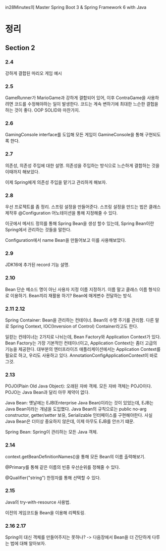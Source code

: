 in28Minutes의 Master Spring Boot 3 & Spring Framework 6 with Java


# 정리

## Section 2
### 2.4
강하게 결합된 마리오 게임 예시

### 2.5
GameRunner가 MarioGame과 강하게 결합되어 있어, 이후 ContraGame을 사용하려면 코드를 수정해야하는 일이 발생한다.
코드는 계속 변하기에 최대한 느슨한 결헙을 하는 것이 좋다. OOP SOLID와 마찬가지.

### 2.6
GamingConsole interface를 도입해 모든 게임이 GamineConsole을 통해 구현되도록 한다.

### 2.7
의존성, 의존성 주입에 대한 설명.
의존성을 주입하는 방식으로 느슨하게 결합하는 것을 이때까지 해보았다. 

이제 Spring에게 의존성 주입을 맡기고 관리하게 해보자.

### 2.8
우선 프로젝트를 좀 정리. 스프링 설정을 만들어준다. 스프링 설정을 만드는 법은 클래스 제작후 @Configuration 어노테이션을 통해 지정해줄 수 있다.

이곳에서 메서드 정의를 통해 Spring Bean을 생성 할수 있는데, Spring Bean이란 Spring에서 관리하는 것들을 말한다.

Configuration에서 name Bean을 만들어보고 이를 사용해보았다. 

### 2.9
JDK16에 추가된 record 기능 설명.

### 2.10
Bean 단순 메소드 명이 아닌 사용자 지정 이름 지정하기. 이름 말고 클래스 이름 형식으로 이용하기. Bean끼리 재활용 하기? Bean에 매게변수 전달하는 방식.

### 2.11 2.12
Spring Container: Bean을 관리하는 컨테이너. Bean의 수명 주기를 관리함. 다른 말로 Spring Context, IOC(Inversion of Control) Container라고도 한다.

일컫는 컨테이너는 2가지로 나뉘는데, Bean Factory와 Application Context가 있다. Bean Factory는 가장 기본적인 컨테이너이고, Application Context는 좀더 고급의 기능을 제공한다.
대부분의 엔터프라이즈 애플리케이션에서는 Application Context를 필요로 하고, 우리도 사용하고 있다. AnnotationConfigApplicationContext이 바로 그것.

### 2.13
POJO(Plain Old Java Object): 오래된 자바 객체. 모든 자바 객체는 POJO이다. POJO는 Java Bean과 달리 아무 제약이 없다.

Java Bean: 옛날에는 EJB(Enterprise Java Bean)이라는 것이 있었는데, EJB는 Java Bean이라는 개념을 도입했다.
Java Bean의 규칙으로는 public no-arg constructor, getter/setter 보유, Serializable 인터페이스를 구현해야한다.
사실 Java Bean은 더이상 중요하지 않은데, 이제 아무도 EJB를 안쓰기 떄문.

Spring Bean: Spring이 관리하는 모든 Java 객체.

### 2.14
context.getBeanDefinitionNames()을 통해 모든 Bean의 이름 출력해보기.

@Primary를 통해 같은 이름의 빈중 우선순위를 정해줄 수 있다.

@Qualifier("string") 한정자를 통해 선택할 수 있다.

### 2.15
Java의 try-with-resource 사용법.

이전의 게임코드들 Bean을 이용해 리펙토링.

### 2.16 2.17
Spring이 대신 객체를 만들어주지는 못하나? -> 다음장에서 Bean을 더 간단하게 다루는 법에 대해 알아보자.